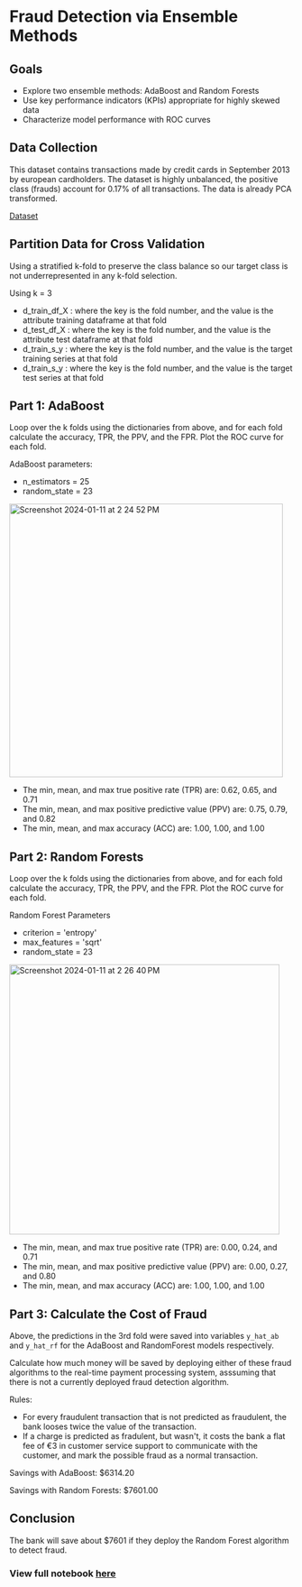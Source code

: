 # Fraud Detection via Ensemble Methods

## Goals 
- Explore two ensemble methods: AdaBoost and Random Forests 
- Use key performance indicators (KPIs) appropriate for highly skewed data 
- Characterize model performance with ROC curves

## Data Collection 

This dataset contains transactions made by credit cards in September 2013 by european cardholders. The dataset is highly unbalanced, the positive class (frauds) account for 0.17% of all transactions. The data is already PCA transformed. 

[Dataset](https://www.cs.utexas.edu/~chaney/cc.csv)

## Partition Data for Cross Validation

Using a stratified k-fold to preserve the class balance so our target class is not underrepresented in any k-fold selection.

Using k = 3

- d_train_df_X : where the key is the fold number, and the value is the attribute training dataframe at that fold
- d_test_df_X : where the key is the fold number, and the value is the attribute test dataframe at that fold
- d_train_s_y : where the key is the fold number, and the value is the target training series at that fold
- d_train_s_y : where the key is the fold number, and the value is the target test series at that fold

## Part 1: AdaBoost 

Loop over the k folds using the dictionaries from above, and for each fold calculate the accuracy, TPR, the PPV, and the FPR. Plot the ROC curve for each fold.

AdaBoost parameters: 
- n_estimators = 25 
- random_state = 23

<img width="485" alt="Screenshot 2024-01-11 at 2 24 52 PM" src="https://github.com/catherinealeal/EnsembleMethodsFraudDetection/assets/100166102/460ea277-18bb-4697-80b6-be5b10104711">

- The min, mean, and max true positive rate (TPR) are: 0.62, 0.65, and 0.71
- The min, mean, and max positive predictive value (PPV) are: 0.75, 0.79, and 0.82
- The min, mean, and max accuracy (ACC) are: 1.00, 1.00, and 1.00

## Part 2: Random Forests 

Loop over the k folds using the dictionaries from above, and for each fold calculate the accuracy, TPR, the PPV, and the FPR. Plot the ROC curve for each fold.

Random Forest Parameters 
- criterion = 'entropy'
- max_features = 'sqrt'
- random_state = 23

<img width="479" alt="Screenshot 2024-01-11 at 2 26 40 PM" src="https://github.com/catherinealeal/EnsembleMethodsFraudDetection/assets/100166102/3dab377f-5459-4cbe-9d77-34f239e1c218">

- The min, mean, and max true positive rate (TPR) are: 0.00, 0.24, and 0.71
- The min, mean, and max positive predictive value (PPV) are: 0.00, 0.27, and 0.80
- The min, mean, and max accuracy (ACC) are: 1.00, 1.00, and 1.00

## Part 3: Calculate the Cost of Fraud

Above, the predictions in the 3rd fold were saved into variables `y_hat_ab` and `y_hat_rf` for the AdaBoost and RandomForest models respectively. 

Calculate how much money will be saved by deploying either of these fraud algorithms to the real-time payment processing system, asssuming that there is not a currently deployed fraud detection algorithm.  

Rules: 
- For every fraudulent transaction that is not predicted as fraudulent, the bank looses twice the value of the transaction.  
- If a charge is predicted as fradulent, but wasn't, it costs the bank a flat fee of €3 in customer service support to communicate with the customer, and mark the possible fraud as a normal transaction.

Savings with AdaBoost: $6314.20

Savings with Random Forests: $7601.00

## Conclusion 

The bank will save about $7601 if they deploy the Random Forest algorithm to detect fraud.

### View full notebook [here](https://github.com/catherinealeal/EnsembleMethodsFraudDetection/blob/main/EnsembleMethodsFraudDetection.ipynb)
